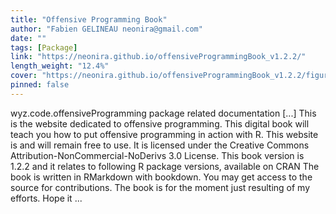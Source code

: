 ```yaml
---
title: "Offensive Programming Book"
author: "Fabien GELINEAU neonira@gmail.com"
date: ""
tags: [Package]
link: "https://neonira.github.io/offensiveProgrammingBook_v1.2.2/"
length_weight: "12.4%"
cover: "https://neonira.github.io/offensiveProgrammingBook_v1.2.2/figures/op.png"
pinned: false
---
```


wyz.code.offensiveProgramming package related documentation [...] This is the website dedicated to offensive programming. This digital book will teach you how to put offensive programming in action with R. This website is and will remain free to use. It is licensed under the Creative Commons Attribution-NonCommercial-NoDerivs 3.0 License. This book version is 1.2.2 and it relates to following R package versions, available on CRAN The book is written in RMarkdown with bookdown. You may get access to the source for contributions. The book is for the moment just resulting of my efforts. Hope it ...

